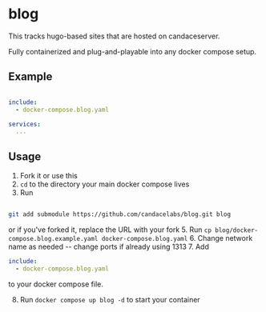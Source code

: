 # blog

This tracks hugo-based sites that are hosted on candaceserver. 

Fully containerized and plug-and-playable into any docker compose setup. 

## Example

```yaml

include:
  - docker-compose.blog.yaml

services:
  ...

```

## Usage

1. Fork it or use this
2. `cd` to the directory your main docker compose lives
3. Run 

```bash

git add submodule https://github.com/candacelabs/blog.git blog

```
or if you've forked it, replace the URL with your fork
5. Run `cp blog/docker-compose.blog.example.yaml docker-compose.blog.yaml`
6. Change network name as needed -- change ports if already using 1313
7. Add 
```yaml
include:
  - docker-compose.blog.yaml
```
to your docker compose file.

8. Run `docker compose up blog -d` to start your container




